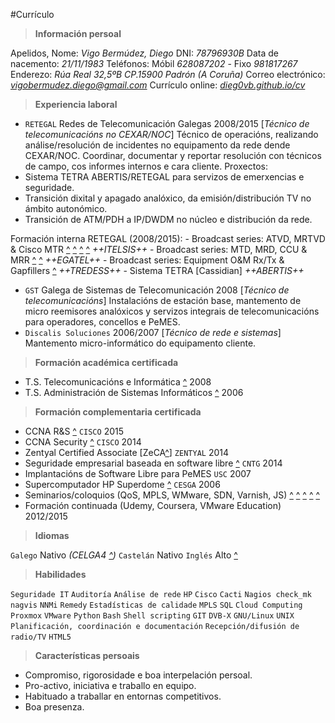 #Currículo

>**Información persoal**

Apelidos, Nome:		*Vigo Bermúdez, Diego*
DNI:				*78796930B*
Data de nacemento:	*21/11/1983*
Teléfonos:			Móbil *628087202* - Fixo *981817267*
Enderezo:			*Rúa Real 32,5ºB CP.15900 Padrón (A Coruña)*
Correo electrónico: *[vigobermudez.diego@gmail.com](mailto:vigobermudez.diego@gmail.com)*
Currículo online:	*[dieg0vb.github.io/cv](http://dieg0vb.github.io/cv)*


>**Experiencia laboral**

- `RETEGAL` Redes de Telecomunicación Galegas 				2008/2015 [_Técnico de telecomunicacións no CEXAR/NOC_]
Técnico de operacións, realizando análise/resolución de incidentes no equipamento da rede dende CEXAR/NOC. 
Coordinar, documentar y reportar resolución con técnicos de campo, cos informes internos e cara cliente.
Proxectos:
 - Sistema TETRA  ABERTIS/RETEGAL  para servizos de emerxencias e seguridade.
 - Transición dixital y apagado analóxico, da emisión/distribución TV no ámbito autonómico.
 - Transición de ATM/PDH a IP/DWDM no núcleo e distribución da rede.

 Formación interna RETEGAL (2008/2015):
	- Broadcast series: ATVD, MRTVD & Cisco MTR	 [^](http://dieg0vb.github.io/cv/ITELSIS1.pdf) [^](http://dieg0vb.github.io/cv/ITELSIS2.pdf) [^](http://dieg0vb.github.io/cv/ITELSIS3.pdf) [^](http://dieg0vb.github.io/cv/ITELSIS4.pdf)			*++ITELSIS++*
	- Broadcast series: MTD, MRD, CCU & MRR	 [^](http://dieg0vb.github.io/cv/EGATEL1.pdf) [^](http://dieg0vb.github.io/cv/EGATEL2.pdf)			*++EGATEL++*
	- Broadcast series: Equipment O&M Rx/Tx & Gapfillers  [^](http://dieg0vb.github.io/cv/TRedes1.pdf)		*++TREDESS++*
	- Sistema TETRA [Cassidian]		*++ABERTIS++*

- `GST`  Galega de Sistemas de Telecomunicación 			2008 [_Técnico de telecomunicacións_]
Instalacións de estación base, mantemento de micro reemisores analóxicos y servizos integrais de telecomunicacións para operadores, concellos e PeMES.
- `Discalis Soluciones`  			     					2006/2007 [_Técnico de rede e sistemas_]
Mantemento micro-informático do equipamento cliente.

>**Formación académica certificada**

- T.S. Telecomunicacións e Informática	[^](http://dieg0vb.github.io/cv/ts_tsi.pdf) 2008
- T.S. Administración de Sistemas Informáticos [^](http://dieg0vb.github.io/cv/ts_asi.pdf)	2006

>**Formación complementaria certificada**

- CCNA R&S [^](http://dieg0vb.github.io/cv/CCNA-RS.pdf) `CISCO` 							2015
- CCNA Security [^](http://dieg0vb.github.io/cv/CCNA-S.pdf) `CISCO`							2014
- Zentyal Certified Associate [ZeCA[^](http://dieg0vb.github.io/cv/zentyal.pdf)] `ZENTYAL` 2014
- Seguridade empresarial baseada en software libre [^](http://dieg0vb.github.io/cv/SecUNIX.pdf) `CNTG`       	2014
- Implantacións de Software Libre para PeMES `USC`			2007
- Supercomputador HP Superdome [^](http://dieg0vb.github.io/cv/HP-Superdome.pdf) `CESGA` 					2006
- Seminarios/coloquios (QoS, MPLS, WMware, SDN, Varnish, JS) [^](http://dieg0vb.github.io/cv/seminario1.pdf) [^](http://dieg0vb.github.io/cv/seminario2.pdf) [^](http://dieg0vb.github.io/cv/seminario3.pdf) [^](http://dieg0vb.github.io/cv/seminario4.pdf) [^](http://dieg0vb.github.io/cv/html5.pdf)
- Formación continuada (Udemy, Coursera, VMware Education) 		2012/2015

>**Idiomas**

`Galego`	Nativo _(CELGA4 [^](http://dieg0vb.github.io/cv/celga.pdf))_
`Castelán`  Nativo
`Inglés`	Alto  [^](http://dieg0vb.github.io/cv/first.pdf)


>**Habilidades**

`Seguridade IT` `Auditoría` `Análise de rede` `HP` `Cisco` `Cacti` `Nagios check_mk nagvis` `NNMi` `Remedy` `Estadísticas de calidade` `MPLS`  `SQL` `Cloud Computing` `Proxmox` `VMware` `Python` `Bash` `Shell scripting` `GIT` `DVB-X` `GNU/Linux` `UNIX` `Planificación, coordinación e documentación` `Recepción/difusión de radio/TV` `HTML5`

>**Características persoais**

- Compromiso, rigorosidade e boa interpelación persoal.
- Pro-activo, iniciativa e traballo en equipo.
- Habituado a traballar en entornas competitivos.
- Boa presenza.